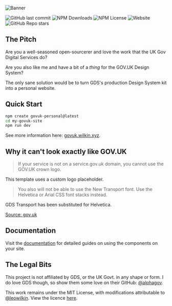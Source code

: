 ![Banner](https://github.com/user-attachments/assets/f76a53e1-0364-4372-b28d-38aec1b6ed39)

[GOV.UK but it's personal project README]: # 

![GitHub last commit](https://img.shields.io/github/last-commit/leowilkin/govuk-personal)
![NPM Downloads](https://img.shields.io/npm/dw/create-govuk-personal)
![NPM License](https://img.shields.io/npm/l/create-govuk-personal)
![Website](https://img.shields.io/website?url=https%3A%2F%2Fgovuk.wilkin.xyz)
![GitHub Repo stars](https://img.shields.io/github/stars/leowilkin/govuk-personal)



## The Pitch

Are you a well-seasoned open-sourcerer and love the work that the UK Gov Digital Services do?

Are you also like me and have a bit of a _thing_ for the GOV.UK Design System?

The only sane solution would be to turn GDS's production Design System kit into a personal website.

## Quick Start

```bash
npm create govuk-personal@latest
cd my-govuk-site
npm run dev
```

See more information here: [govuk.wilkin.xyz](https://govuk.wilkin.xyz/quickstart/).

## Why it can't look exactly like GOV.UK

> If your service is not on a service.gov.uk domain, you cannot use the GOV.UK crown logo.

This template uses a custom logo placeholder.

> You also will not be able to use the New Transport font. Use the Helvetica or Arial CSS font stacks instead.

GDS Transport has been substituted for Helvetica.

[Source: gov.uk](https://www.gov.uk/service-manual/design/services-for-government-users)

## Documentation

Visit the [documentation](https://github.com/leowilkin/govuk-personal/blob/main/docs/components.md) for detailed guides on using the components on your site.

## The Legal Bits

This project is not affiliated by GDS, or the UK Govt. in any shape or form. I do love GDS though, so show them some love on their GitHub: [@alphagov](https://github.com/alphagov).

This work remains under the MIT License, with modifications attributable to [@leowilkin](https://github.com/leowilkin). View the licence [here](https://github.com/leowilkin/govuk-personal/blob/main/LICENSE).
